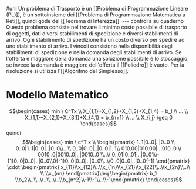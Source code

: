 #uni 
Un problema di Trasporto è un [[Problema di Programmazione Lineare (PL)]], è un sottoinsieme dei [[Problema di Programmazione Matematica a Reti]], quindi gode del [[Teorema di Interezza]].
--- controlla su quaderno
Questo problema consiste nel trovare il minimo costo possibile di trasporto di oggetti, dati diversi stabilimenti di spedizione e diversi stabilimenti di arrivo. Ogni stabilimento di spedizione ha un costo diverso per spedire ad uno stabilimento di arrivo.
I vincoli consistono nella disponibilità degli stabilimenti di spedizione e nella domanda degli stabilimenti di arrivo.
Se l'offerta è maggiore della domanda una soluzione possibile è lo stoccaggio, se invece la domanda è maggiore dell'offerta il [[Poliedro]] è vuoto.
Per la risoluzione si utilizza l'[[Algoritmo del Simplesso]].
# Modello Matematico
$$\begin{cases} min \ C^Tx \\ X_{1,1}+X_{1,2}+X_{1,3}+X_{1,4} = b_1 \\ ... \\ X_{1,1}+X_{2,1}+X_{3,1}+X_{4,1} = b_{n+1} \\ ... \\  X_{i,j} \geq 0 \end{cases}$$quindi $$\begin{cases} min \ c^T x \\ \begin{pmatrix} 1..1|0..0|..|0..0 \\ 0..0|1..1|0..0|..|0..0\\.. \\ 0..0|0..0|..|0..0|1..1\\ 010.00|010.00|..|010..0 \\ 0010..0|0010..0|..|0010..0 \\..\\ 0..01|0..01|..|0..01\\-{1}0..0|0..0|..|0..0\\0{-1}0..0|0..0|..|0..0\\..\\0..0|0..0|..|0..0{-1} \end{pmatrix} \cdot \begin{pmatrix} x_{11}\\x_{12}\\..\\x_{1n}\\x_{21}\\x_{22}\\..\\x_{2n}\\..\\ \\ \\x_{nn} \end{pmatrix}\leq \begin{pmatrix} b_1 \\b_2\\..\\..\\..\\..\\..\\b_{n^2}\\-1\\-1\\..\\-1\end{pmatrix} \end{cases}$$
